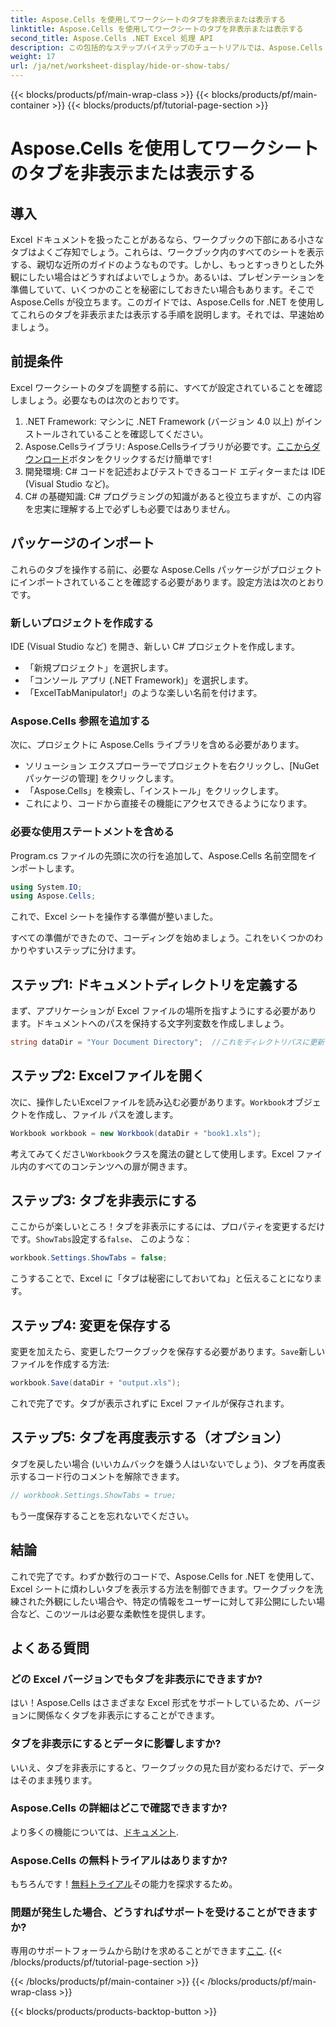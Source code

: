```yaml
---
title: Aspose.Cells を使用してワークシートのタブを非表示または表示する
linktitle: Aspose.Cells を使用してワークシートのタブを非表示または表示する
second_title: Aspose.Cells .NET Excel 処理 API
description: この包括的なステップバイステップのチュートリアルでは、Aspose.Cells for .NET を使用して Excel シートのタブを非表示または表示する方法を学びます。
weight: 17
url: /ja/net/worksheet-display/hide-or-show-tabs/
---
```


{{< blocks/products/pf/main-wrap-class >}}
{{< blocks/products/pf/main-container >}}
{{< blocks/products/pf/tutorial-page-section >}}

# Aspose.Cells を使用してワークシートのタブを非表示または表示する

## 導入

Excel ドキュメントを扱ったことがあるなら、ワークブックの下部にある小さなタブはよくご存知でしょう。これらは、ワークブック内のすべてのシートを表示する、親切な近所のガイドのようなものです。しかし、もっとすっきりとした外観にしたい場合はどうすればよいでしょうか。あるいは、プレゼンテーションを準備していて、いくつかのことを秘密にしておきたい場合もあります。そこで Aspose.Cells が役立ちます。このガイドでは、Aspose.Cells for .NET を使用してこれらのタブを非表示または表示する手順を説明します。それでは、早速始めましょう。

## 前提条件

Excel ワークシートのタブを調整する前に、すべてが設定されていることを確認しましょう。必要なものは次のとおりです。

1. .NET Framework: マシンに .NET Framework (バージョン 4.0 以上) がインストールされていることを確認してください。
2.  Aspose.Cellsライブラリ: Aspose.Cellsライブラリが必要です。[ここからダウンロード](https://releases.aspose.com/cells/net/)ボタンをクリックするだけ簡単です!
3. 開発環境: C# コードを記述およびテストできるコード エディターまたは IDE (Visual Studio など)。
4. C# の基礎知識: C# プログラミングの知識があると役立ちますが、この内容を忠実に理解する上で必ずしも必要ではありません。

## パッケージのインポート

これらのタブを操作する前に、必要な Aspose.Cells パッケージがプロジェクトにインポートされていることを確認する必要があります。設定方法は次のとおりです。

### 新しいプロジェクトを作成する

IDE (Visual Studio など) を開き、新しい C# プロジェクトを作成します。

- 「新規プロジェクト」を選択します。
- 「コンソール アプリ (.NET Framework)」を選択します。 
- 「ExcelTabManipulator!」のような楽しい名前を付けます。

### Aspose.Cells 参照を追加する

次に、プロジェクトに Aspose.Cells ライブラリを含める必要があります。

- ソリューション エクスプローラーでプロジェクトを右クリックし、[NuGet パッケージの管理] をクリックします。
- 「Aspose.Cells」を検索し、「インストール」をクリックします。 
- これにより、コードから直接その機能にアクセスできるようになります。

### 必要な使用ステートメントを含める

Program.cs ファイルの先頭に次の行を追加して、Aspose.Cells 名前空間をインポートします。

```csharp
using System.IO;
using Aspose.Cells;
```

これで、Excel シートを操作する準備が整いました。

すべての準備ができたので、コーディングを始めましょう。これをいくつかのわかりやすいステップに分けます。

## ステップ1: ドキュメントディレクトリを定義する

まず、アプリケーションが Excel ファイルの場所を指すようにする必要があります。ドキュメントへのパスを保持する文字列変数を作成しましょう。

```csharp
string dataDir = "Your Document Directory";  //これをディレクトリパスに更新します
```

## ステップ2: Excelファイルを開く

次に、操作したいExcelファイルを読み込む必要があります。`Workbook`オブジェクトを作成し、ファイル パスを渡します。

```csharp
Workbook workbook = new Workbook(dataDir + "book1.xls");
```

考えてみてください`Workbook`クラスを魔法の鍵として使用します。Excel ファイル内のすべてのコンテンツへの扉が開きます。

## ステップ3: タブを非表示にする

ここからが楽しいところ！タブを非表示にするには、プロパティを変更するだけです。`ShowTabs`設定する`false`、 このような：

```csharp
workbook.Settings.ShowTabs = false;
```

こうすることで、Excel に「タブは秘密にしておいてね」と伝えることになります。

## ステップ4: 変更を保存する

変更を加えたら、変更したワークブックを保存する必要があります。`Save`新しいファイルを作成する方法:

```csharp
workbook.Save(dataDir + "output.xls");
```

これで完了です。タブが表示されずに Excel ファイルが保存されます。

## ステップ5: タブを再度表示する（オプション）

タブを戻したい場合 (いいカムバックを嫌う人はいないでしょう)、タブを再度表示するコード行のコメントを解除できます。

```csharp
// workbook.Settings.ShowTabs = true;
```

もう一度保存することを忘れないでください。

## 結論

これで完了です。わずか数行のコードで、Aspose.Cells for .NET を使用して、Excel シートに煩わしいタブを表示する方法を制御できます。ワークブックを洗練された外観にしたい場合や、特定の情報をユーザーに対して非公開にしたい場合など、このツールは必要な柔軟性を提供します。 

## よくある質問

### どの Excel バージョンでもタブを非表示にできますか?
はい！Aspose.Cells はさまざまな Excel 形式をサポートしているため、バージョンに関係なくタブを非表示にすることができます。

### タブを非表示にするとデータに影響しますか?
いいえ、タブを非表示にすると、ワークブックの見た目が変わるだけで、データはそのまま残ります。

### Aspose.Cells の詳細はどこで確認できますか?
より多くの機能については、[ドキュメント](https://reference.aspose.com/cells/net/).

### Aspose.Cells の無料トライアルはありますか?
もちろんです！[無料トライアル](https://releases.aspose.com/)その能力を探求するため。

### 問題が発生した場合、どうすればサポートを受けることができますか?
専用のサポートフォーラムから助けを求めることができます[ここ](https://forum.aspose.com/c/cells/9).
{{< /blocks/products/pf/tutorial-page-section >}}

{{< /blocks/products/pf/main-container >}}
{{< /blocks/products/pf/main-wrap-class >}}

{{< blocks/products/products-backtop-button >}}
